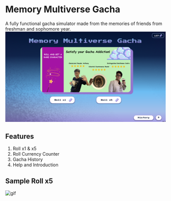 # Memory Multiverse Gacha
A fully functional gacha simulator made from the memories of friends from freshman and sophomore year.
![image](./asset/pictures/sample.png)

## Features
1. Roll x1 & x5
2. Roll Currency Counter
3. Gacha History
4. Help and Introduction

## Sample Roll x5
![gif](./asset/pictures/sample_pull.gif)